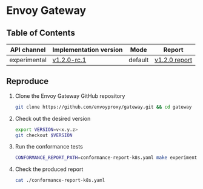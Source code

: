 # Envoy Gateway

## Table of Contents

|API channel|Implementation version|Mode|Report|
|-----------|----------------------|----|------|
| experimental |[v1.2.0-rc.1](https://github.com/envoyproxy/gateway/releases/tag/v1.2.0-rc.1)| default |[v1.2.0 report](./experimental-v1.2.0-default-report.yaml)|

## Reproduce

1. Clone the Envoy Gateway GitHub repository

   ```bash
   git clone https://github.com/envoyproxy/gateway.git && cd gateway
   ```

2. Check out the desired version

   ```bash
   export VERSION=v<x.y.z>
   git checkout $VERSION
   ```

3. Run the conformance tests

   ```bash
   CONFORMANCE_REPORT_PATH=conformance-report-k8s.yaml make experimental-conformance
   ```

4. Check the produced report

   ```bash
   cat ./conformance-report-k8s.yaml
   ```
